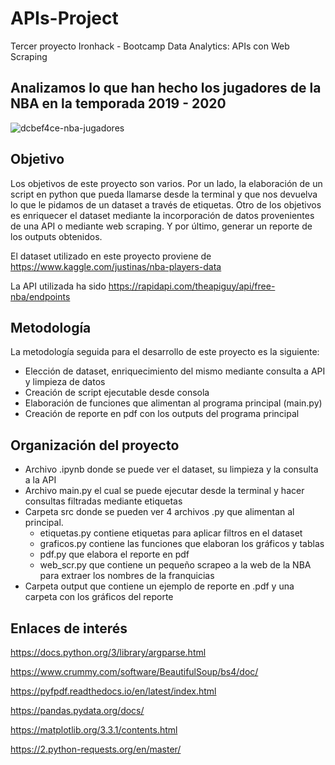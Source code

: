 # APIs-Project
Tercer proyecto Ironhack - Bootcamp Data Analytics: APIs con Web Scraping

## Analizamos lo que han hecho los jugadores de la NBA en la temporada 2019 - 2020

![dcbef4ce-nba-jugadores](https://user-images.githubusercontent.com/61025562/93003467-c297f880-f536-11ea-9879-26863493321b.png)

## Objetivo

Los objetivos de este proyecto son varios. Por un lado, la elaboración de un script en python que pueda llamarse desde la terminal y que nos devuelva lo que le pidamos de un dataset a través de etiquetas. Otro de los objetivos es enriquecer el dataset mediante la incorporación de datos provenientes de una API o mediante web scraping. Y por último, generar un reporte de los outputs obtenidos.

El dataset utilizado en este proyecto proviene de https://www.kaggle.com/justinas/nba-players-data

La API utilizada ha sido https://rapidapi.com/theapiguy/api/free-nba/endpoints

## Metodología

La metodología seguida para el desarrollo de este proyecto es la siguiente:

- Elección de dataset, enriquecimiento del mismo mediante consulta a API y limpieza de datos
- Creación de script ejecutable desde consola
- Elaboración de funciones que alimentan al programa principal (main.py)
- Creación de reporte en pdf con los outputs del programa principal

## Organización del proyecto

- Archivo .ipynb donde se puede ver el dataset, su limpieza y la consulta a la API
- Archivo main.py el cual se puede ejecutar desde la terminal y hacer consultas filtradas mediante etiquetas
- Carpeta src donde se pueden ver 4 archivos .py que alimentan al principal.
    - etiquetas.py contiene etiquetas para aplicar filtros en el dataset
    - graficos.py contiene las funciones que elaboran los gráficos y tablas
    - pdf.py que elabora el reporte en pdf
    - web_scr.py que contiene un pequeño scrapeo a la web de la NBA para extraer los nombres de la franquicias
- Carpeta output que contiene un ejemplo de reporte en .pdf y una carpeta con los gráficos del reporte

## Enlaces de interés

https://docs.python.org/3/library/argparse.html

https://www.crummy.com/software/BeautifulSoup/bs4/doc/

https://pyfpdf.readthedocs.io/en/latest/index.html

https://pandas.pydata.org/docs/

https://matplotlib.org/3.3.1/contents.html

https://2.python-requests.org/en/master/
